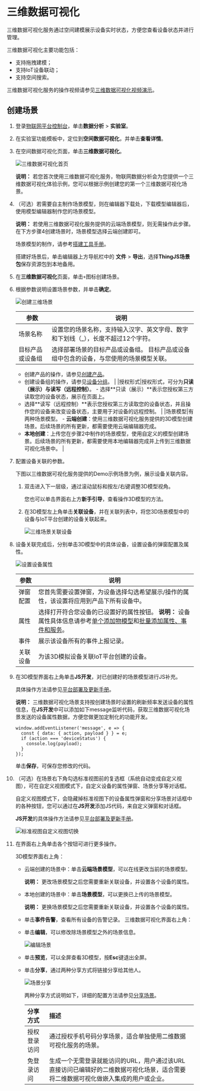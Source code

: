 # 三维数据可视化

三维数据可视化服务通过空间建模展示设备实时状态，方便您查看设备状态并进行管理。

三维数据可视化主要功能包括：

-   支持拖拽建模；
-   支持IoT设备联动；
-   支持空间搜索。

三维数据可视化服务的操作视频请参见[三维数据可视化视频演示](/cn.zh-CN/物联网数据分析（老版本）/视频演示/三维数据可视化.md)。

## 创建场景

1.  登录[物联网平台控制台](https://iot.console.aliyun.com/)，单击**数据分析** \> **实验室**。

2.  在实验室功能模板中，定位到**空间数据可视化**，并单击**查看详情**。

3.  在空间数据可视化页面，单击**三维数据可视化**。

    ![三维数据可视化首页](https://static-aliyun-doc.oss-accelerate.aliyuncs.com/assets/img/zh-CN/1917649951/p57217.png)

    **说明：** 若您首次使用三维数据可视化服务，物联网数据分析会为您提供一个三维数据可视化体验示例，您可以根据示例创建您的第一个三维数据可视化场景。

4.  （可选）若需要自主制作场景模型，则在编辑器下载处，下载模型编辑器后，使用模型编辑器制作您的场景模型。

    **说明：** 若使用三维数据可视化服务提供的云端场景模型，则无需操作此步骤。在下方步骤4创建场景时，场景模型选择云端创建即可。

    场景模型的制作，请参考[搭建工具手册](http://docs-aliyun.cn-hangzhou.oss.aliyun-inc.com/assets/attach/91480/cn_zh/1537238846836/CampusBuilder搭建工具用户手册.pdf)。

    搭建好场景后，单击编辑器上方导航栏中的 **文件** \> **导出**，选择**ThingJS场景包**保存资源包到本地备用。

5.  在**三维数据可视化**页面，单击`+`图标创建场景。

6.  根据参数说明设置场景参数，并单击**确定**。

    ![创建三维场景](https://static-aliyun-doc.oss-accelerate.aliyuncs.com/assets/img/zh-CN/1917649951/p44100.png)

    |参数|说明|
    |--|--|
    |场景名称|设置您的场景名称，支持输入汉字、英文字母、数字和下划线（\_），长度不超过12个字符。|
    |目标产品或设备组|选择部署场景的目标产品或设备组。 目标产品或设备组中包含的设备，与您使用的场景模型关联。

    -   创建产品的操作，请参见[创建产品](/cn.zh-CN/设备接入/创建产品.md)。
    -   创建设备组的操作，请参见[设备分组](/cn.zh-CN/设备管理/设备分组.md)。 |
    |授权形式|授权形式，可分为**只读（展示）**与**读写（远程控制）**。     -   选择**只读（展示）**表示您授权第三方读取您的设备状态，展示在页面上。
    -   选择**读写（远程控制）**表示您授权第三方读取您的设备状态，并且操作您的设备来改变设备状态，主要用于对设备的远程控制。 |
    |场景模型|有两种场景模型。     -   **云端创建**：使用三维数据可视化服务提供的3D模型创建场景。后续场景的所有更新，都需要使用云端编辑器完成。
    -   **本地创建**：上传您在步骤2中制作的场景模型，使用自定义的模型创建场景。后续场景的所有更新，都需要使用本地编辑器完成并上传到三维数据可视化场景中。 |

7.  配置设备关联的参数。

    下图以三维数据可视化服务提供的Demo示例场景为例，展示设备关联内容。

    1.  双击进入下一层级，通过滚动鼠标和按左/右键调整3D模型视角。

        您也可以单击界面右上方**新手引导**，查看操作3D模型的方法。

    2.  在3D模型左上角单击**关联设备**，并在关联列表中，将您3D场景模型中的设备与IoT平台创建的设备关联起来。

        ![三维场景关联设备](https://static-aliyun-doc.oss-accelerate.aliyuncs.com/assets/img/zh-CN/1917649951/p44103.png)

8.  设备关联完成后，分别单击3D模型中的具体设备，设置设备的弹窗配置及属性。

    ![设置设备属性](https://static-aliyun-doc.oss-accelerate.aliyuncs.com/assets/img/zh-CN/1917649951/p44104.png)

    |参数|说明|
    |--|--|
    |弹窗配置|您首先需要设置弹窗，为设备选择勾选希望展示/操作的属性，该设置将应用到产品下所有设备中。|
    |属性|选择打开符合您设备的已设置好的属性按钮。 **说明：** 设备属性具体信息请参考[单个添加物模型](/cn.zh-CN/设备管理/物模型/单个添加物模型.md)和[批量添加属性、事件和服务](/cn.zh-CN/设备管理/物模型/批量添加物模型.md)。 |
    |事件|展示该设备所有的事件上报记录。|
    |关联设备|为该3D模拟设备关联IoT平台创建的设备。|

9.  在3D模型界面右上角单击**JS开发**，对已创建好的场景模型进行JS补充。

    具体操作方法请参见[平台部署及更新手册](http://docs-aliyun.cn-hangzhou.oss.aliyun-inc.com/assets/attach/91480/cn_zh/1537238876070/ThingJS%E7%89%A9%E8%81%94%E7%BD%913D%E5%8F%AF%E8%A7%86%E5%8C%96%E5%B9%B3%E5%8F%B0%E9%83%A8%E7%BD%B2%E5%8F%8A%E6%9B%B4%E6%96%B0%E6%96%87%E6%A1%A3.pdf)。

    **说明：** 三维数据可视化场景支持按创建场景时设置的刷新频率发送设备的属性信息，在**JS开发**中可以添加如下message监听代码，获取三维数据可视化场景发送的设备属性数据，方便您做更加定制化的功能开发。

    ```
    window.addEventListener('message', e => {
      const { data: { action, payload } } = e;
      if (action === 'deviceStatus') {
        console.log(payload);
      }
    });
    ```

    单击**保存**，可保存您修改的代码。

10. （可选）在场景右下角勾选标准视图前的复选框（系统自动变成自定义视图），可在自定义视图模式下，自定义设备的属性弹窗、场景分享等对话框。

    自定义视图模式下，会隐藏掉标准视图下的设备属性弹窗和分享场景对话框中的各种按钮，您可以通过在**JS开发**添加JS代码，来自定义弹窗和对话框。

    **JS开发**的具体操作方法请参见[平台部署及更新手册](http://docs-aliyun.cn-hangzhou.oss.aliyun-inc.com/assets/attach/91480/cn_zh/1537238876070/ThingJS%E7%89%A9%E8%81%94%E7%BD%913D%E5%8F%AF%E8%A7%86%E5%8C%96%E5%B9%B3%E5%8F%B0%E9%83%A8%E7%BD%B2%E5%8F%8A%E6%9B%B4%E6%96%B0%E6%96%87%E6%A1%A3.pdf)。

    ![标准视图自定义视图切换](https://static-aliyun-doc.oss-accelerate.aliyuncs.com/assets/img/zh-CN/1917649951/p65064.png)

11. 在界面右上角单击各个按钮可进行更多操作。

    3D模型界面右上角：

    -   云端创建的场景中：单击**云端场景模型**，可以在线更改当前的场景模型。

        **说明：** 更改场景模型之后您需要重新关联设备，并设置各个设备的属性。

    -   本地创建的场景中：单击**场景模型**，可以更换已上传的场景模型。

        **说明：** 更换场景模型之后您需要重新关联设备，并设置各个设备的属性。

    -   单击**事件告警**，查看所有设备的告警记录。
    三维数据可视化界面右上角：

    -   单击**编辑**，可以修改除场景模型之外的场景信息。

        ![编辑场景](https://static-aliyun-doc.oss-accelerate.aliyuncs.com/assets/img/zh-CN/1917649951/p44105.png)

    -   单击**预览**，可以全屏查看3D模型，按**Esc**键退出全屏。
    -   单击**分享**，通过两种分享方式将链接分享给其他人。

        ![场景分享](https://static-aliyun-doc.oss-accelerate.aliyuncs.com/assets/img/zh-CN/2917649951/p44083.png)

        两种分享方式说明如下，详细的配置方法请参见[分享场景](/cn.zh-CN/物联网数据分析（老版本）/空间数据可视化/分享场景.md)。

        |分享方式|描述|
        |:---|:-|
        |授权登录访问|通过授权手机号码分享场景，适合单独使用二维数据可视化服务的场景。|
        |免登录访问|生成一个无需登录就能访问的URL，用户通过该URL直接访问已编辑好的二维数据可视化场景，适合需要将二维数据可视化做嵌入集成的用户或企业。|


